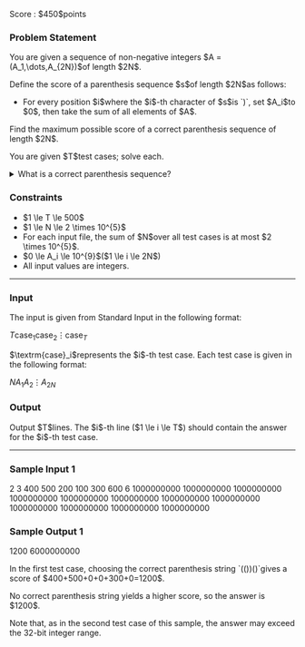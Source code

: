 
<div>

<span>

<span>

<p>
Score : $450$points
</p>

<div>

<section>

### **Problem Statement**

<p>
You are given a sequence of non-negative integers $A = (A_1,\dots,A_{2N})$of length $2N$.
</p>

<p>
Define the score of a parenthesis sequence $s$of length $2N$as follows:
</p>

<ul>

<li>
For every position $i$where the $i$-th character of $s$is `)`, set $A_i$to $0$, then take the sum of all elements of $A$.
</li>

</ul>

<p>
Find the maximum possible score of a correct parenthesis sequence of length $2N$.
</p>

<p>
You are given $T$test cases; solve each.
</p>

<details>

<summary>
What is a correct parenthesis sequence?
</summary>
A correct parenthesis sequence is a string that can be reduced to the empty string by repeatedly removing substrings equal to `()`.

</details>

</section>

</div>

<div>

<section>

### **Constraints**

<ul>

<li>
$1 \le T \le 500$
</li>

<li>
$1 \le N \le 2 \times 10^{5}$
</li>

<li>
For each input file, the sum of $N$over all test cases is at most $2 \times 10^{5}$.
</li>

<li>
$0 \le A_i \le 10^{9}$($1 \le i \le 2N$)
</li>

<li>
All input values are integers.
</li>

</ul>

</section>

</div>

---

<div>

<div>

<section>

### **Input**

<p>
The input is given from Standard Input in the following format:
</p>

<div>

$T$$\textrm{case}_1$$\textrm{case}_2$$\vdots$$\textrm{case}_T$
</div>

<p>
$\textrm{case}_i$represents the $i$-th test case. Each test case is given in the following format:
</p>

<div>

$N$$A_1$$A_2$$\vdots$$A_{2N}$
</div>

</section>

</div>

<div>

<section>

### **Output**

<p>
Output $T$lines. The $i$-th line ($1 \le i \le T$) should contain the answer for the $i$-th test case.
</p>

</section>

</div>

</div>

---

<div>

<section>

### **Sample Input 1**

<div>

2
3
400
500
200
100
300
600
6
1000000000
1000000000
1000000000
1000000000
1000000000
1000000000
1000000000
1000000000
1000000000
1000000000
1000000000
1000000000

</div>

</section>

</div>

<div>

<section>

### **Sample Output 1**

<div>

1200
6000000000

</div>

<p>
In the first test case, choosing the correct parenthesis string `(())()`gives a score of $400+500+0+0+300+0=1200$.
</p>

<p>
No correct parenthesis string yields a higher score, so the answer is $1200$.
</p>

<p>
Note that, as in the second test case of this sample, the answer may exceed the 32-bit integer range.
</p>

</section>

</div>

</span>

</span>

</div>
